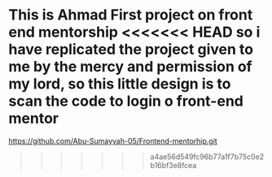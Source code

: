 This is Ahmad First project on front end mentorship
<<<<<<< HEAD
so i have replicated the project given to me by the mercy and permission of my lord, so this little design is to scan the code to login o front-end mentor
=======
https://github.com/Abu-Sumayyah-05/Frontend-mentorhip.git
>>>>>>> a4ae56d549fc96b77a1f7b75c0e2b16bf3e8fcea
